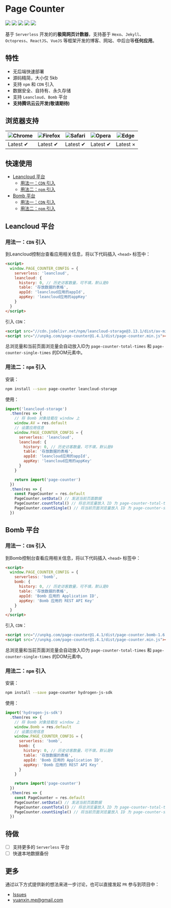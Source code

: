 # Page Counter

[![](https://img.shields.io/badge/based-serverless-ff69b4.svg?style=popout-square)](https://github.com/dongyuanxin/page-counter)
[![](https://img.shields.io/badge/build-success-success.svg?style=popout-square)](https://github.com/dongyuanxin/page-counter)
[![](https://img.shields.io/badge/code_size-5kb-success.svg?style=popout-square)](https://github.com/dongyuanxin/page-counter)
[![](https://img.shields.io/badge/release-v1.4.1-blue.svg?style=popout-square)](https://github.com/dongyuanxin/page-counter/issues)
[![](https://img.shields.io/badge/license-MIT-blue.svg?style=popout-square)](https://github.com/dongyuanxin/page-counter)


基于 `Serverless` 开发的的**极简网页计数器**，支持基于 `Hexo`、`Jekyll`、`Octopress`、`ReactJS`、`VueJS` 等框架开发的博客、网站、中后台等**任何应用**。

## 特性

- 无后端快速部署
- 源码精简，大小仅 5kb
- 支持 `npm` 和 `CDN` 引入
- 数据安全、自持有、永久存储
- 支持 `Leancloud`、`Bomb` 平台
- **支持腾讯云云开发(敬请期待)**

## 浏览器支持

| ![Chrome](https://raw.github.com/alrra/browser-logos/master/src/chrome/chrome_48x48.png) | ![Firefox](https://raw.github.com/alrra/browser-logos/master/src/firefox/firefox_48x48.png) | ![Safari](https://raw.github.com/alrra/browser-logos/master/src/safari/safari_48x48.png) | ![Opera](https://raw.github.com/alrra/browser-logos/master/src/opera/opera_48x48.png) | ![Edge](https://raw.github.com/alrra/browser-logos/master/src/edge/edge_48x48.png) |
| --- | --- | --- | --- | --- |
| Latest ✔ | Latest ✔ | Latest ✔ | Latest ✔ | Latest ×  |

## 快速使用

- [Leancloud 平台](#leancloud-平台)    
  - [用法一：`CDN` 引入](#用法一cdn-引入)    
  - [用法二：`npm` 引入](#用法二npm-引入)  
- [Bomb 平台](#bomb-平台)    
  - [用法一：`CDN` 引入](#用法一cdn-引入-1)    
  - [用法二：`npm` 引入](#用法二npm-引入-1)

## Leancloud 平台

### 用法一：`CDN` 引入

到Leancloud控制台查看应用相关信息，将以下代码插入 `<head>` 标签中：

```html
<script>
  window.PAGE_COUNTER_CONFIG = {
    serverless: 'leancloud',
    leancloud: {
      history: 0, // 历史访客数量，可不填，默认是0
      table: '存放数据的表格',
      appId: 'leancloud应用的appId',
      appKey: 'leancloud应用的appKey'
    }
  }
</script>
```

引入 `CDN`：

```html
<script src="//cdn.jsdelivr.net/npm/leancloud-storage@3.13.1/dist/av-min.js"></script>
<script src="//unpkg.com/page-counter@1.4.1/dist/page-counter.min.js"></script>
```

总浏览量和当前页面浏览量会自动放入ID为 `page-counter-total-times` 和 `page-counter-single-times` 的DOM元素中。

### 用法二：`npm` 引入

安装：

```sh
npm install --save page-counter leancloud-storage
```

使用：

```javascript
import('leancloud-storage')
  .then(res => {
    // 将 Bomb 对象挂载在 window 上
    window.AV = res.default
    // 设置应用信息
    window.PAGE_COUNTER_CONFIG = {
      serverless: 'leancloud',
      leancloud: {
        history: 0, // 历史访客数量，可不填，默认是0
        table: '存放数据的表格',
        appId: 'leancloud应用的appId',
        appKey: 'leancloud应用的appKey'
      }
    }

    return import('page-counter')
  })
  .then(res => {
    const PageCounter = res.default
    PageCounter.setData() // 发送当前页面数据
    PageCounter.countTotal() // 将总浏览量放入 ID 为 page-counter-total-times 的DOM元素中
    PageCounter.countSingle() // 将当前页面浏览量放入 ID 为 page-counter-single-times 的DOM元素中
  })
```

## Bomb 平台

### 用法一：`CDN` 引入

到Bomb控制台查看应用相关信息，将以下代码插入 `<head>` 标签中：

```html
<script>
  window.PAGE_COUNTER_CONFIG = {
    serverless: 'bomb',
    bomb: {
      history: 0, // 历史访客数量，可不填，默认是0
      table: '存放数据的表格',
      appId: 'Bomb 应用的 Application ID',
      appKey: 'Bomb 应用的 REST API Key'
    }
  }
</script>
```

引入 `CDN`：

```html
<script src="//unpkg.com/page-counter@1.4.1/dist/page-counter.bomb-1.6.7.min.js"></script>
<script src="//unpkg.com/page-counter@1.4.1/dist/page-counter.min.js"></script>
```

总浏览量和当前页面浏览量会自动放入ID为 `page-counter-total-times` 和 `page-counter-single-times` 的DOM元素中。

### 用法二：`npm` 引入

安装：

```sh
npm install --save page-counter hydrogen-js-sdk
```

使用：

```javascript
import('hydrogen-js-sdk')
  .then(res => {
    // 将 Bomb 对象挂载在 window 上
    window.Bomb = res.default
    // 设置应用信息
    window.PAGE_COUNTER_CONFIG = {
      serverless: 'bomb',
      bomb: {
        history: 0, // 历史访客数量，可不填，默认是0
        table: '存放数据的表格',
        appId: 'Bomb 应用的 Application ID',
        appKey: 'Bomb 应用的 REST API Key'
      }
    }

    return import('page-counter')
  })
  .then(res => {
    const PageCounter = res.default
    PageCounter.setData() // 发送当前页面数据
    PageCounter.countTotal() // 将总浏览量放入 ID 为 page-counter-total-times 的DOM元素中
    PageCounter.countSingle() // 将当前页面浏览量放入 ID 为 page-counter-single-times 的DOM元素中
  })
```

## 待做

- [ ] 支持更多的 `Serverless` 平台
- [ ] 快速本地数据备份

## 更多

通过以下方式提供新的想法来进一步讨论，也可以直接发起 `PR` 参与到项目中：

- [Issues](https://github.com/dongyuanxin/page-counter/issues)
- yuanxin.me@gmail.com